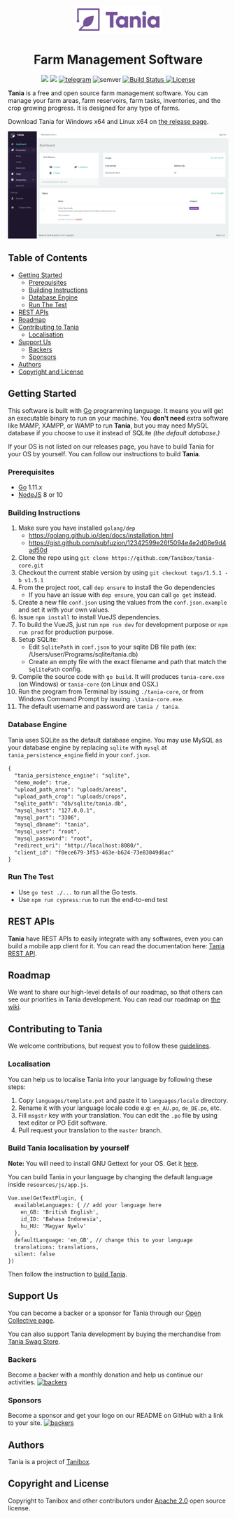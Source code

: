 <div align="center">
    <img src="logo.png" alt="Tania Farm Management System" width="200">
    <h1>Farm Management Software</h1>
    <img src="https://opencollective.com/tania/tiers/backer/badge.svg?label=backer&color=brightgreen" />
    <img src="https://opencollective.com/tania/tiers/sponsor/badge.svg?label=sponsor&color=brightgreen" />
    <a href="https://t.me/usetania"><img src="https://img.shields.io/badge/Telegram-blue.svg?logo=telegram&style=flat&label=chat%20on" alt="telegram"></a>
    <img src="https://img.shields.io/badge/semver-1.5.1-green.svg?maxAge=2592000" alt="semver">
    <a href="https://travis-ci.com/Tanibox/tania-core">
      <img src="https://travis-ci.com/Tanibox/tania-core.svg?branch=master" alt="Build Status">
    </a>
    <a href="https://opensource.org/licenses/Apache-2.0" target="_blank"><img src="https://img.shields.io/badge/License-Apache%202.0-blue.svg" alt="License"></a>
</div>


**Tania** is a free and open source farm management software. You can manage your farm areas, farm reservoirs, farm tasks, inventories, and the crop growing progress. It is designed for any type of farms.

Download Tania for Windows x64 and Linux x64 on [the release page](https://github.com/Tanibox/tania-core/releases/tag/1.5.1).

![Screenshot](screenshot.PNG)

## Table of Contents

* [Getting Started](#getting-started)
    * [Prerequisites](#prerequisites)
    * [Building Instructions](#building-instructions)
    * [Database Engine](#database-engine)
    * [Run The Test](#run-the-test)
* [REST APIs](#rest-apis)
* [Roadmap](#roadmap)
* [Contributing to Tania](#contributing-to-tania)
    * [Localisation](#localisation)
* [Support Us](#support-us)
    * [Backers](#backers)
    * [Sponsors](#sponsors)
* [Authors](#authors)
* [Copyright and License](#copyright-and-license)

## Getting Started

This software is built with [Go](https://golang.org) programming language. It means you will get an executable binary to run on your machine. You **don't need** extra software like MAMP, XAMPP, or WAMP to run **Tania**, but you may need MySQL database if you choose to use it instead of SQLite *(the default database.)*

If your OS is not listed on our releases page, you have to build Tania for your OS by yourself. You can follow our instructions to build **Tania**.

### Prerequisites
- [Go](https://golang.org) 1.11.x
- [NodeJS](https://nodejs.org/en/) 8 or 10

### Building Instructions
1. Make sure you have installed `golang/dep`
    - https://golang.github.io/dep/docs/installation.html
    - https://gist.github.com/subfuzion/12342599e26f5094e4e2d08e9d4ad50d
2. Clone the repo using `git clone https://github.com/Tanibox/tania-core.git`
3. Checkout the current stable version by using `git checkout tags/1.5.1 -b v1.5.1`
4. From the project root, call `dep ensure` to install the Go dependencies
    - If you have an issue with `dep ensure`, you can call `go get` instead.
5. Create a new file `conf.json` using the values from the `conf.json.example` and set it with your own values.
6. Issue `npm install` to install VueJS dependencies.
7. To build the VueJS, just run `npm run dev` for development purpose or `npm run prod` for production purpose.
8. Setup SQLite:
    - Edit `SqlitePath` in `conf.json` to your sqlite DB file path (ex: /Users/user/Programs/sqlite/tania.db)
    - Create an empty file with the exact filename and path that match the `SqlitePath` config.
9. Compile the source code with `go build`. It will produces `tania-core.exe` (on Windows) or `tania-core` (on Linux and OSX.)
10. Run the program from Terminal by issuing `./tania-core`, or from Windows Command Prompt by issuing `.\tania-core.exe`.
11. The default username and password are `tania / tania`.

### Database Engine

Tania uses SQLite as the default database engine. You may use MySQL as your database engine by replacing `sqlite` with `mysql` at `tania_persistence_engine` field in your `conf.json`.

```
{
  "tania_persistence_engine": "sqlite",
  "demo_mode": true,
  "upload_path_area": "uploads/areas",
  "upload_path_crop": "uploads/crops",
  "sqlite_path": "db/sqlite/tania.db",
  "mysql_host": "127.0.0.1",
  "mysql_port": "3306",
  "mysql_dbname": "tania",
  "mysql_user": "root",
  "mysql_password": "root",
  "redirect_uri": "http://localhost:8080/",
  "client_id": "f0ece679-3f53-463e-b624-73e83049d6ac"
}
```

### Run The Test
- Use `go test ./...` to run all the Go tests.
- Use `npm run cypress:run` to run the end-to-end test

## REST APIs
**Tania** have REST APIs to easily integrate with any softwares, even you can build a mobile app client for it. You can read the documentation here: [Tania REST API](https://documenter.getpostman.com/view/3434975/tania/RVnb9H2z).

## Roadmap

We want to share our high-level details of our roadmap, so that others can see our priorities in Tania development. You can read our roadmap on [the wiki](https://github.com/Tanibox/tania-core/wiki/Roadmap).

## Contributing to Tania

We welcome contributions, but request you to follow these [guidelines](contributing.md).

### Localisation

You can help us to localise Tania into your language by following these steps:

1. Copy `languages/template.pot` and paste it to `languages/locale` directory.
2. Rename it with your language locale code e.g: `en_AU.po`, `de_DE.po`, etc.
3. Fill `msgstr` key with your translation. You can edit the `.po` file by using text editor or PO Edit software.
4. Pull request your translation to the `master` branch.

### Build Tania localisation by yourself

**Note:** You will need to install GNU Gettext for your OS. Get it [here](https://www.gnu.org/software/gettext/).

You can build Tania in your language by changing the default language inside `resources/js/app.js`.

```
Vue.use(GetTextPlugin, {
  availableLanguages: { // add your language here
    en_GB: 'British English',
    id_ID: 'Bahasa Indonesia',
    hu_HU: 'Magyar Nyelv'
  },
  defaultLanguage: 'en_GB', // change this to your language
  translations: translations,
  silent: false
})
```

Then follow the instruction to [build Tania](#building-instructions).

## Support Us

You can become a backer or a sponsor for Tania through our [Open Collective page](https://opencollective.com/tania).

You can also support Tania development by buying the merchandise from [Tania Swag Store](https://teespring.com/stores/usetania).

### Backers

Become a backer with a monthly donation and help us continue our activities. <a href="https://opencollective.com/tania"><img src="https://opencollective.com/tania/tiers/backer.svg?avatarHeight=36&width=600" alt="backers"></a>

### Sponsors

Become a sponsor and get your logo on our README on GitHub with a link to your site. <a href="https://opencollective.com/tania"><img src="https://opencollective.com/tania/tiers/sponsor.svg?avatarHeight=36&width=600" alt="backers"></a>

## Authors

Tania is a project of [Tanibox](https://tanibox.com).

## Copyright and License

Copyright to Tanibox and other contributors under [Apache 2.0](https://github.com/Tanibox/tania-core/blob/master/LICENSE) open source license.
